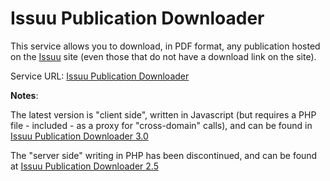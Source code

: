 # Issuu Publication Downloader
<p>This service allows you to download, in PDF format, any publication hosted on the <a target="_blank" href="http://issuu.com/">Issuu</a> site (even those that do not have a download link on the site).</p>
<p>Service URL: <a target="_blank" href="http://www.robsonmartins.com/inform/issuu/">Issuu Publication Downloader</a></p>
<p><b>Notes</b>:</p>
<p>The latest version is &quot;client side&quot;, written in Javascript (but requires a PHP file - included - as a proxy for &quot;cross-domain&quot; calls), and can be found in <a target="_blank" href="3.0/">Issuu Publication Downloader 3.0</a></p>
<p>The &quot;server side&quot; writing in PHP has been discontinued, and can be found at <a target="_blank" href="2.5/">Issuu Publication Downloader 2.5</a></p>
